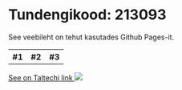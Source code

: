 <html>
    <body>
        <h1>Tundengikood: 213093</h1>
        <p>See veebileht on tehut kasutades Github Pages-it.</p>
          <table>
            <tr>
              <th>#1</th>
              <th>#2</th>
              <th>#3</th>
            </tr>
          </table>
        <a href= https://taltech.ee>
            See on Taltechi link
        </a>
        <img src = https://upload.wikimedia.org/wikipedia/commons/8/8f/Flag_of_Estonia.svg>
    </body>
</html>
